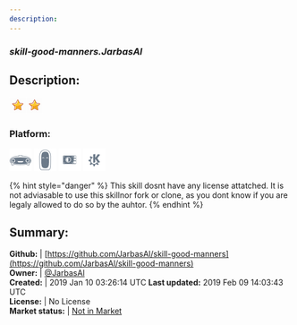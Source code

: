 ```yaml
---
description: 
---
```


### _skill-good-manners.JarbasAl_  
## Description:  
  
![](../.gitbook/assets/star.png)![](../.gitbook/assets/star.png)  
### Platform:  
 ![Mark I](../.gitbook/assets/mark-1-icon.png)  ![Mark II](../.gitbook/assets/mark-2-icon.png)  ![Picroft](../.gitbook/assets/picroft-icon.png)  ![plasmoid](../.gitbook/assets/kde.png)   
  
{% hint style="danger" %}
This skill dosnt have any license attatched. It is not adviasable to use this skillnor fork or clone, as you dont know if you are legaly allowed to do so by the auhtor.
{% endhint %}
  
## Summary:  
**Github:** | [https://github.com/JarbasAl/skill-good-manners](https://github.com/JarbasAl/skill-good-manners)  
**Owner:** | [@JarbasAl](https://github.com/JarbasAl)  
**Created:** | 2019 Jan 10 03:26:14 UTC  **Last updated:** 2019 Feb 09 14:03:43 UTC  
**License:** | No License  
**Market status:** | [Not in Market](https://market.mycroft.ai/skill/)  
